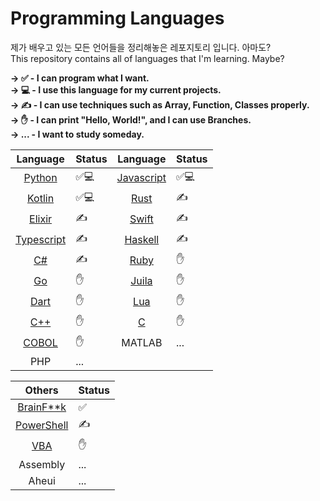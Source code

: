 # Programming Languages
<!-- From 2020. 9/20 -->
제가 배우고 있는 모든 언어들을 정리해놓은 레포지토리 입니다. 아마도?<br>
This repository contains all of languages that I'm learning. Maybe?

**→ ✅ - I can program what I want. <br>
→ 💻 - I use this language for my current projects. <br>
→ ✍️ - I can use techniques such as Array, Function, Classes properly. <br>
→ ✋ - I can print "Hello, World!", and I can use Branches. <br>
→ ... - I want to study someday. <br>**

|Language|Status|                          Language|Status|
|:------:|---                |             :------:|---|
|[Python](/Python)|✅💻|                  [Javascript](/Javascript)|✅💻|
|[Kotlin](/Kotlin)|✅💻|                  [Rust](/Rust)|✍️|
|[Elixir](/Elixir)|✍️|                     [Swift](/Swift)|✍️| 
|[Typescript](/Typescript)|✍️|             [Haskell](/Haskell)|✍️|     
|[C#](/C#)|✍️|                             [Ruby](/Ruby)|✋|
|[Go](/Go)|✋|                             [Juila](/Julia)|✋|
|[Dart](/Dart)|✋|                         [Lua](/Lua)|✋|
|[C++](/C++)|✋|                           [C](/C)|✋|
[COBOL](/COBOL)|✋|                        MATLAB|...|
|PHP|...|

|Others|Status|
|:------:|---|
|[BrainF\*\*k](/BrainFuck)|✅|
|[PowerShell](/PowerShell)|✍️|
|[VBA](https://github.com/pl-Steve28-lq/VBA-PPT)|✋|
|Assembly|...|
|Aheui|...|
